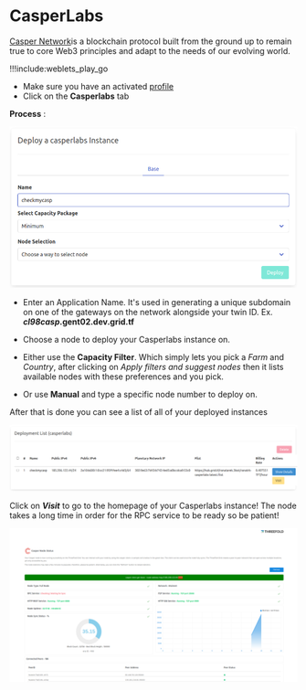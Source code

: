# CasperLabs

[Casper Network](https://casperlabs.io/)is a blockchain protocol built from the ground up to remain true to core Web3 principles and adapt to the needs of our evolving world.

!!!include:weblets_play_go
- Make sure you have an activated [profile](weblets_profile_manager)
- Click on the **Casperlabs** tab

__Process__ :

![](img/casper1.png)

- Enter an Application Name. It's used in generating a unique subdomain on one of the gateways on the network alongside your twin ID. Ex. ***cl98casp*.gent02.dev.grid.tf**

- Choose a node to deploy your Casperlabs instance on.

- Either use the **Capacity Filter**. Which simply lets you pick a *Farm* and *Country*, after clicking on *Apply filters and suggest nodes* then it lists available nodes with these preferences and you pick.


- Or use **Manual** and type a specific node number to deploy on.



After that is done you can see a list of all of your deployed instances

![](img/casper4.png)

Click on ***Visit*** to go to the homepage of your Casperlabs instance! The node takes a long time in order for the RPC service to be ready so be patient!

![](img/casper5.png)